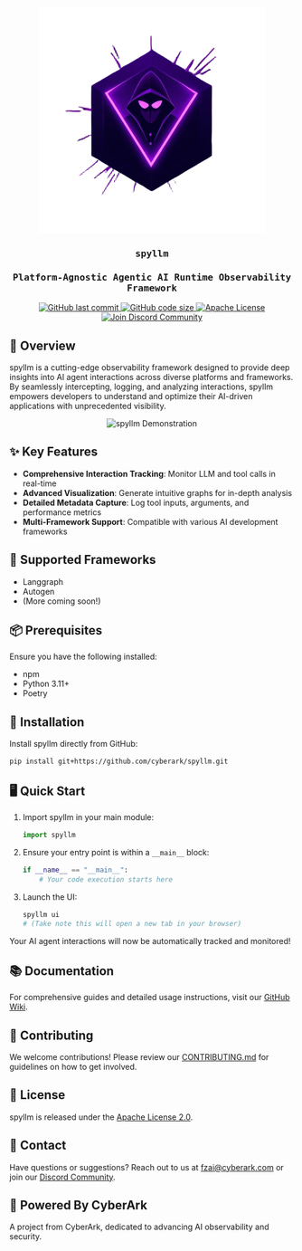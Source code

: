 <p align="center">
    <img src="resources/logo.png" alt="spyllm - AI Agent Observability Platform" width="400"/>
</p>
<h3 align="center" style="font-family: 'Fira Mono', Monospace;">spyllm</h3>
<h3 align="center" style="font-family: 'Fira Mono', Monospace;">Platform-Agnostic Agentic AI Runtime Observability Framework</h3>

<p align="center">
    <a href="https://github.com/cyberark/spyllm/commits/main">
        <img alt="GitHub last commit" src="https://img.shields.io/github/last-commit/cyberark/spyllm">
    </a>
    <a href="https://github.com/cyberark/spyllm">
        <img alt="GitHub code size" src="https://img.shields.io/github/languages/code-size/cyberark/spyllm">
    </a>
    <a href="https://github.com/cyberark/spyllm/blob/master/LICENSE">
        <img alt="Apache License" src="https://img.shields.io/github/license/cyberark/spyllm">
    </a>
    <a href="https://discord.gg/Zt297RAK">
        <img alt="Join Discord Community" src="https://img.shields.io/discord/1330486843938177157">
    </a>
</p>

## 🌟 Overview

spyllm is a cutting-edge observability framework designed to provide deep insights into AI agent interactions across diverse platforms and frameworks. By seamlessly intercepting, logging, and analyzing interactions, spyllm empowers developers to understand and optimize their AI-driven applications with unprecedented visibility.

<p align="center">
    <img src="resources/spyllm.gif" alt="spyllm Demonstration" width="800"/>
</p>

## ✨ Key Features

- **Comprehensive Interaction Tracking**: Monitor LLM and tool calls in real-time
- **Advanced Visualization**: Generate intuitive graphs for in-depth analysis
- **Detailed Metadata Capture**: Log tool inputs, arguments, and performance metrics
- **Multi-Framework Support**: Compatible with various AI development frameworks

## 🚀 Supported Frameworks

- Langgraph
- Autogen
- (More coming soon!)

## 📦 Prerequisites

Ensure you have the following installed:
- npm
- Python 3.11+
- Poetry

## 🔧 Installation

Install spyllm directly from GitHub:

```bash
pip install git+https://github.com/cyberark/spyllm.git
```

## 🖥️ Quick Start

1. Import spyllm in your main module:
   ```python
   import spyllm
   ```

2. Ensure your entry point is within a `__main__` block:
   ```python
   if __name__ == "__main__":
       # Your code execution starts here
   ```

3. Launch the UI:
   ```bash
   spyllm ui
   # (Take note this will open a new tab in your browser)
   ```

Your AI agent interactions will now be automatically tracked and monitored!

## 📚 Documentation

For comprehensive guides and detailed usage instructions, visit our [GitHub Wiki](https://github.com/cyberark/spyllm/wiki).

## 🤝 Contributing

We welcome contributions! Please review our [CONTRIBUTING.md](https://github.com/cyberark/spyllm/blob/main/CONTRIBUTING.md) for guidelines on how to get involved.

## 📄 License

spyllm is released under the [Apache License 2.0](https://www.apache.org/licenses/LICENSE-2.0).

## 📧 Contact

Have questions or suggestions? Reach out to us at [fzai@cyberark.com](mailto:fzai@cyberark.com) or join our [Discord Community](https://discord.gg/Zt297RAK).

## 🌈 Powered By CyberArk

A project from CyberArk, dedicated to advancing AI observability and security.